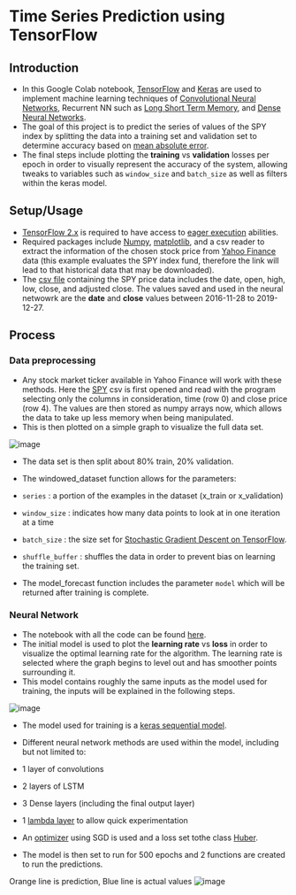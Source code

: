 # Time Series Prediction using TensorFlow

## Introduction
* In this Google Colab notebook, [TensorFlow](https://www.tensorflow.org/) and [Keras](https://keras.io/) are used to implement machine learning techniques of [Convolutional Neural Networks](https://www.tensorflow.org/tutorials/images/cnn), Recurrent NN such as [Long Short Term Memory](https://www.tensorflow.org/api_docs/python/tf/keras/layers/LSTM?version=stable), and [Dense Neural Networks](https://www.tensorflow.org/api_docs/python/tf/keras/layers/Dense?version=stable).
* The goal of this project is to predict the series of values of the SPY index by splitting the data into a training set and validation set to determine accuracy based on [mean absolute error](https://www.tensorflow.org/api_docs/python/tf/compat/v1/metrics/mean_absolute_error).
* The final steps include plotting the **training** vs **validation** losses per epoch in order to visually represent the accuracy of the system, allowing tweaks to variables such as `window_size` and `batch_size` as well as filters within the keras model. 

## Setup/Usage
* [TensorFlow 2.x](https://www.tensorflow.org/guide/effective_tf2) is required to have access to [eager execution](https://www.tensorflow.org/guide/eager) abilities.
* Required packages include [Numpy](https://numpy.org/), [matplotlib](https://matplotlib.org/), and a csv reader to extract the information of the chosen stock price from [Yahoo Finance](https://finance.yahoo.com/quote/SPY/history?p=SPY) data (this example evaluates the SPY index fund, therefore the link will lead to that historical data that may be downloaded). 
* The [csv file](https://github.com/tenaciousR/Time_Series_Prediction_TF/blob/master/spy.csv) containing the SPY price data includes the date, open, high, low, close, and adjusted close. The values saved and used in the neural netwowrk are the **date** and **close** values between 2016-11-28 to 2019-12-27.

## Process

### Data preprocessing 
* Any stock market ticker available in Yahoo Finance will work with these methods. Here the [SPY](https://github.com/tenaciousR/Time_Series_Prediction_TF/blob/master/spy.csv) csv is first opened and read with the program selecting only the columns in consideration, time (row 0) and close price (row 4). The values are then stored as numpy arrays now, which allows the data to take up less memory when being manipulated.
* This is then plotted on a simple graph to visualize the full data set. 
 
![image](https://user-images.githubusercontent.com/55423732/71840325-1d658000-308b-11ea-982e-4e2b091510f7.png)

* The data set is then split about 80% train, 20% validation. 
* The windowed_dataset function allows for the parameters:
* `series` : a portion of the examples in the dataset (x_train or x_validation)
* `window_size` : indicates how many data points to look at in one iteration at a time
* `batch_size` : the size set for [Stochastic Gradient Descent on TensorFlow](https://www.tensorflow.org/probability/api_docs/python/tfp/optimizer/VariationalSGD).
* `shuffle_buffer` : shuffles the data in order to prevent bias on learning the training set.

* The model_forecast function includes the parameter `model` which will be returned after training is complete. 

### Neural Network 
* The notebook with all the code can be found [here](https://github.com/tenaciousR/Time_Series_Prediction_TF/blob/master/time_series_nn.ipynb).
* The initial model is used to plot the **learning rate** vs **loss** in order to visualize the optimal learning rate for the algorithm. The learning rate is selected where the graph begins to level out and has smoother points surrounding it.
* This model contains roughly the same inputs as the model used for training, the inputs will be explained in the following steps.

![image](https://user-images.githubusercontent.com/55423732/71840351-29e9d880-308b-11ea-80d7-dd5a1f8a573e.png)

* The model used for training is a [keras sequential model](https://keras.io/getting-started/sequential-model-guide/).
* Different neural network methods are used within the model, including but not limited to:
* 1 layer of convolutions
* 2 layers of LSTM
* 3 Dense layers (including the final output layer)
* 1 [lambda layer](https://www.tensorflow.org/api_docs/python/tf/keras/layers/Lambda?version=stable) to allow quick experimentation

* An [optimizer](https://www.tensorflow.org/api_docs/python/tf/keras/layers/Lambda?version=stable) using SGD is used and a loss set tothe class [Huber](https://www.tensorflow.org/api_docs/python/tf/keras/losses/Huber?version=stable).
* The model is then set to run for 500 epochs and 2 functions are created to run the predictions.

Orange line is prediction, Blue line is actual values
![image](https://user-images.githubusercontent.com/55423732/71840369-353d0400-308b-11ea-90a7-53bdaac15e09.png)





